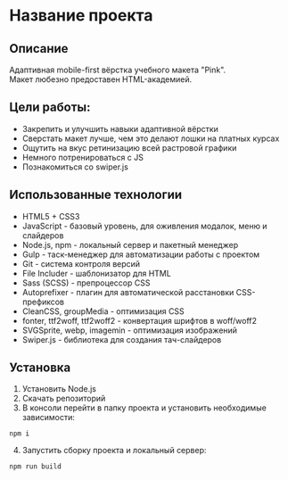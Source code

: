 # Название проекта

## Описание

Адаптивная mobile-first вёрстка учебного макета "Pink".  
Макет любезно предоставен HTML-академией.

## Цели работы:

* Закрепить и улучшить навыки адаптивной вёрстки
* Сверстать макет лучше, чем это делают лошки на платных курсах
* Ощутить на вкус ретинизацию всей растровой графики
* Немного потренироваться с JS
* Познакомиться со swiper.js

## Использованные технологии

* HTML5 + CSS3
* JavaScript - базовый уровень, для оживления модалок, меню и слайдеров
* Node.js, npm - локальный сервер и пакетный менеджер
* Gulp - таск-менеджер для автоматизации работы с проектом
* Git - система контроля версий
* File Includer - шаблонизатор для HTML
* Sass (SCSS) - препроцессор CSS
* Autoprefixer - плагин для автоматической расстановки CSS-префиксов
* CleanCSS, groupMedia - оптимизация CSS
* fonter, ttf2woff, ttf2woff2 - конвертация шрифтов в woff/woff2
* SVGSprite, webp, imagemin - оптимизация изображений
* Swiper.js - библиотека для создания тач-слайдеров

## Установка

1) Установить Node.js
2) Скачать репозиторий
3) В консоли перейти в папку проекта и установить необходимые зависимости:
```
npm i
```
4) Запустить сборку проекта и локальный сервер:
```
npm run build
```
